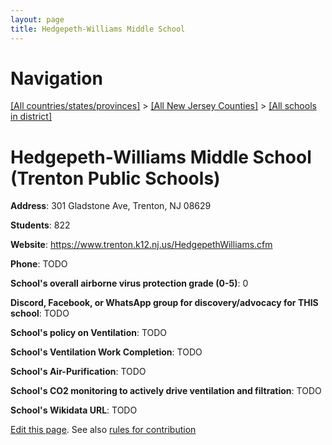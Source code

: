 ```yaml
---
layout: page
title: Hedgepeth-Williams Middle School
---
```

# Navigation

[[All countries/states/provinces]](../../..) > [[All New Jersey Counties]](../..) > [[All schools in district]](..)

# Hedgepeth-Williams Middle School (Trenton Public Schools)

**Address**: 301 Gladstone Ave, Trenton, NJ 08629

**Students**: 822

**Website**: https://www.trenton.k12.nj.us/HedgepethWilliams.cfm

**Phone**: TODO

**School's overall airborne virus protection grade (0-5)**: 0

**Discord, Facebook, or WhatsApp group for discovery/advocacy for THIS school**: TODO

**School's policy on Ventilation**: TODO

**School's Ventilation Work Completion**: TODO

**School's Air-Purification**: TODO

**School's CO2 monitoring to actively drive ventilation and filtration**: TODO

**School's Wikidata URL**: TODO


[Edit this page](https://github.com/ventilate-schools/NJ/edit/main/./Trenton_Public_Schools/Hedgepeth-Williams_Middle_School.md). See also [rules for contribution](../../../contribution-rules/)